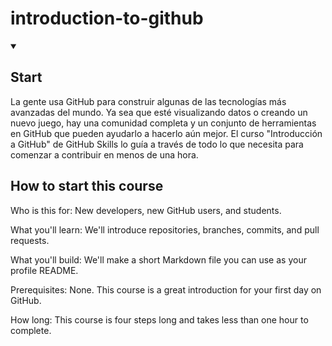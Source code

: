 # introduction-to-github
<details id=0 open>
<summary><h2>Start</h2></summary>
  
</details>

La gente usa GitHub para construir algunas de las tecnologías más avanzadas del mundo. Ya sea que esté
visualizando datos o creando un nuevo juego, hay una comunidad completa y un conjunto de herramientas en
GitHub que pueden ayudarlo a hacerlo aún mejor. El curso "Introducción a GitHub" de GitHub Skills lo guía a través
de todo lo que necesita para comenzar a contribuir en menos de una hora.

<!--step0-->

## How to start this course

  Who is this for: New developers, new GitHub users, and students.
  
  What you'll learn: We'll introduce repositories, branches, commits, and pull requests.
  
  What you'll build: We'll make a short Markdown file you can use as your profile README.
  
  Prerequisites: None. This course is a great introduction for your first day on GitHub.
  
  How long: This course is four steps long and takes less than one hour to complete.




<!--endstep0-->
